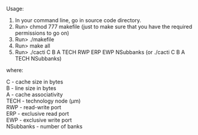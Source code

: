Usage:  
1. In your command line, go in source code directory.  
2. Run> chmod 777 makefile (just to make sure that you have the required permissions to go on)  
3. Run> ./makefile  
4. Run> make all  
5. Run> ./cacti C B A TECH RWP ERP EWP NSubbanks	(or ./cacti C B A TECH NSubbanks)  
  
where:  
  
C - cache size in bytes  
B - line size in bytes  
A - cache associativity  
TECH - technology node (μm)  
RWP - read-write port  
ERP - exclusive read port  
EWP - exclusive write port  
NSubbanks - number of banks  
